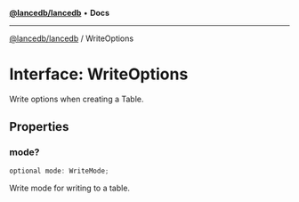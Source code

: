 [**@lancedb/lancedb**](../README.md) • **Docs**

***

[@lancedb/lancedb](../README.md) / WriteOptions

# Interface: WriteOptions

Write options when creating a Table.

## Properties

### mode?

```ts
optional mode: WriteMode;
```

Write mode for writing to a table.
